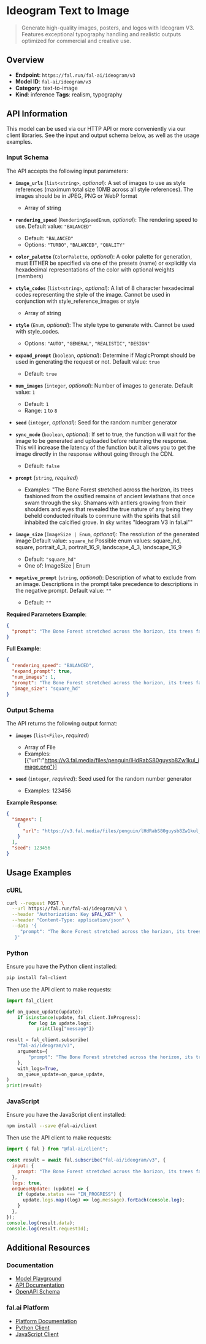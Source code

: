 # Ideogram Text to Image

> Generate high-quality images, posters, and logos with Ideogram V3. Features exceptional typography handling and realistic outputs optimized for commercial and creative use.


## Overview

- **Endpoint**: `https://fal.run/fal-ai/ideogram/v3`
- **Model ID**: `fal-ai/ideogram/v3`
- **Category**: text-to-image
- **Kind**: inference
**Tags**: realism, typography



## API Information

This model can be used via our HTTP API or more conveniently via our client libraries.
See the input and output schema below, as well as the usage examples.


### Input Schema

The API accepts the following input parameters:


- **`image_urls`** (`list<string>`, _optional_):
  A set of images to use as style references (maximum total size 10MB across all style references). The images should be in JPEG, PNG or WebP format
  - Array of string

- **`rendering_speed`** (`RenderingSpeedEnum`, _optional_):
  The rendering speed to use. Default value: `"BALANCED"`
  - Default: `"BALANCED"`
  - Options: `"TURBO"`, `"BALANCED"`, `"QUALITY"`

- **`color_palette`** (`ColorPalette`, _optional_):
  A color palette for generation, must EITHER be specified via one of the presets (name) or explicitly via hexadecimal representations of the color with optional weights (members)

- **`style_codes`** (`list<string>`, _optional_):
  A list of 8 character hexadecimal codes representing the style of the image. Cannot be used in conjunction with style_reference_images or style
  - Array of string

- **`style`** (`Enum`, _optional_):
  The style type to generate with. Cannot be used with style_codes.
  - Options: `"AUTO"`, `"GENERAL"`, `"REALISTIC"`, `"DESIGN"`

- **`expand_prompt`** (`boolean`, _optional_):
  Determine if MagicPrompt should be used in generating the request or not. Default value: `true`
  - Default: `true`

- **`num_images`** (`integer`, _optional_):
  Number of images to generate. Default value: `1`
  - Default: `1`
  - Range: `1` to `8`

- **`seed`** (`integer`, _optional_):
  Seed for the random number generator

- **`sync_mode`** (`boolean`, _optional_):
  If set to true, the function will wait for the image to be generated and uploaded
  before returning the response. This will increase the latency of the function but
  it allows you to get the image directly in the response without going through the CDN.
  - Default: `false`

- **`prompt`** (`string`, _required_)
  - Examples: "The Bone Forest stretched across the horizon, its trees fashioned from the ossified remains of ancient leviathans that once swam through the sky. Shamans with antlers growing from their shoulders and eyes that revealed the true nature of any being they beheld conducted rituals to commune with the spirits that still inhabited the calcified grove. In sky writes \"Ideogram V3 in fal.ai\""

- **`image_size`** (`ImageSize | Enum`, _optional_):
  The resolution of the generated image Default value: `square_hd`
  Possible enum values: square_hd, square, portrait_4_3, portrait_16_9, landscape_4_3, landscape_16_9
  - Default: `"square_hd"`
  - One of: ImageSize | Enum

- **`negative_prompt`** (`string`, _optional_):
  Description of what to exclude from an image. Descriptions in the prompt take precedence to descriptions in the negative prompt. Default value: `""`
  - Default: `""`



**Required Parameters Example**:

```json
{
  "prompt": "The Bone Forest stretched across the horizon, its trees fashioned from the ossified remains of ancient leviathans that once swam through the sky. Shamans with antlers growing from their shoulders and eyes that revealed the true nature of any being they beheld conducted rituals to commune with the spirits that still inhabited the calcified grove. In sky writes \"Ideogram V3 in fal.ai\""
}
```

**Full Example**:

```json
{
  "rendering_speed": "BALANCED",
  "expand_prompt": true,
  "num_images": 1,
  "prompt": "The Bone Forest stretched across the horizon, its trees fashioned from the ossified remains of ancient leviathans that once swam through the sky. Shamans with antlers growing from their shoulders and eyes that revealed the true nature of any being they beheld conducted rituals to commune with the spirits that still inhabited the calcified grove. In sky writes \"Ideogram V3 in fal.ai\"",
  "image_size": "square_hd"
}
```


### Output Schema

The API returns the following output format:

- **`images`** (`list<File>`, _required_)
  - Array of File
  - Examples: [{"url":"https://v3.fal.media/files/penguin/lHdRabS80guysb8Zw1kul_image.png"}]

- **`seed`** (`integer`, _required_):
  Seed used for the random number generator
  - Examples: 123456



**Example Response**:

```json
{
  "images": [
    {
      "url": "https://v3.fal.media/files/penguin/lHdRabS80guysb8Zw1kul_image.png"
    }
  ],
  "seed": 123456
}
```


## Usage Examples

### cURL

```bash
curl --request POST \
  --url https://fal.run/fal-ai/ideogram/v3 \
  --header "Authorization: Key $FAL_KEY" \
  --header "Content-Type: application/json" \
  --data '{
     "prompt": "The Bone Forest stretched across the horizon, its trees fashioned from the ossified remains of ancient leviathans that once swam through the sky. Shamans with antlers growing from their shoulders and eyes that revealed the true nature of any being they beheld conducted rituals to commune with the spirits that still inhabited the calcified grove. In sky writes \"Ideogram V3 in fal.ai\""
   }'
```

### Python

Ensure you have the Python client installed:

```bash
pip install fal-client
```

Then use the API client to make requests:

```python
import fal_client

def on_queue_update(update):
    if isinstance(update, fal_client.InProgress):
        for log in update.logs:
           print(log["message"])

result = fal_client.subscribe(
    "fal-ai/ideogram/v3",
    arguments={
        "prompt": "The Bone Forest stretched across the horizon, its trees fashioned from the ossified remains of ancient leviathans that once swam through the sky. Shamans with antlers growing from their shoulders and eyes that revealed the true nature of any being they beheld conducted rituals to commune with the spirits that still inhabited the calcified grove. In sky writes \"Ideogram V3 in fal.ai\""
    },
    with_logs=True,
    on_queue_update=on_queue_update,
)
print(result)
```

### JavaScript

Ensure you have the JavaScript client installed:

```bash
npm install --save @fal-ai/client
```

Then use the API client to make requests:

```javascript
import { fal } from "@fal-ai/client";

const result = await fal.subscribe("fal-ai/ideogram/v3", {
  input: {
    prompt: "The Bone Forest stretched across the horizon, its trees fashioned from the ossified remains of ancient leviathans that once swam through the sky. Shamans with antlers growing from their shoulders and eyes that revealed the true nature of any being they beheld conducted rituals to commune with the spirits that still inhabited the calcified grove. In sky writes \"Ideogram V3 in fal.ai\""
  },
  logs: true,
  onQueueUpdate: (update) => {
    if (update.status === "IN_PROGRESS") {
      update.logs.map((log) => log.message).forEach(console.log);
    }
  },
});
console.log(result.data);
console.log(result.requestId);
```


## Additional Resources

### Documentation

- [Model Playground](https://fal.ai/models/fal-ai/ideogram/v3)
- [API Documentation](https://fal.ai/models/fal-ai/ideogram/v3/api)
- [OpenAPI Schema](https://fal.ai/api/openapi/queue/openapi.json?endpoint_id=fal-ai/ideogram/v3)

### fal.ai Platform

- [Platform Documentation](https://docs.fal.ai)
- [Python Client](https://docs.fal.ai/clients/python)
- [JavaScript Client](https://docs.fal.ai/clients/javascript)